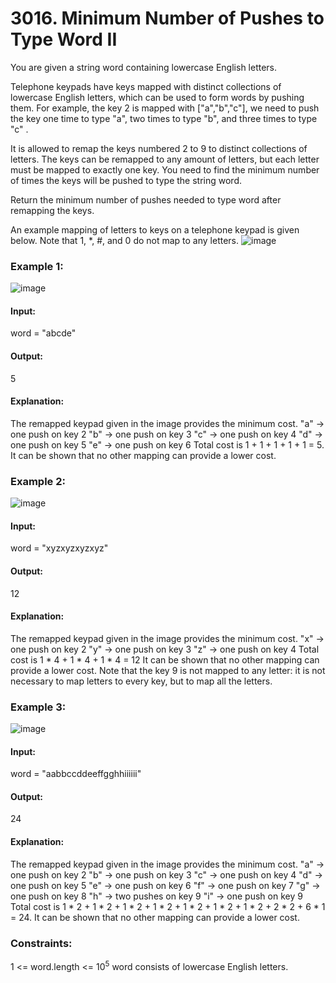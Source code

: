 # 3016. Minimum Number of Pushes to Type Word II
You are given a string word containing lowercase English letters.

Telephone keypads have keys mapped with distinct collections of lowercase English letters, which can be used to form words by pushing them. For example, the key 2 is mapped with ["a","b","c"], we need to push the key one time to type "a", two times to type "b", and three times to type "c" .

It is allowed to remap the keys numbered 2 to 9 to distinct collections of letters. The keys can be remapped to any amount of letters, but each letter must be mapped to exactly one key. You need to find the minimum number of times the keys will be pushed to type the string word.

Return the minimum number of pushes needed to type word after remapping the keys.

An example mapping of letters to keys on a telephone keypad is given below. Note that 1, *, #, and 0 do not map to any letters.
![image](https://github.com/user-attachments/assets/b9fe857c-506c-4f62-bc80-dfff5c1f5340)

### Example 1:
![image](https://github.com/user-attachments/assets/5f6cff12-fc9d-4d3b-8744-0991c3dba847)
#### Input:
word = "abcde"
#### Output:
5
#### Explanation:
The remapped keypad given in the image provides the minimum cost.
"a" -> one push on key 2
"b" -> one push on key 3
"c" -> one push on key 4
"d" -> one push on key 5
"e" -> one push on key 6
Total cost is 1 + 1 + 1 + 1 + 1 = 5.
It can be shown that no other mapping can provide a lower cost.

### Example 2:
![image](https://github.com/user-attachments/assets/e797adbf-a55a-4da9-844c-99d272bc08f3)
#### Input:
word = "xyzxyzxyzxyz"
#### Output:
12
#### Explanation: 
The remapped keypad given in the image provides the minimum cost.
"x" -> one push on key 2
"y" -> one push on key 3
"z" -> one push on key 4
Total cost is 1 * 4 + 1 * 4 + 1 * 4 = 12
It can be shown that no other mapping can provide a lower cost.
Note that the key 9 is not mapped to any letter: it is not necessary to map letters to every key, but to map all the letters.

### Example 3:
![image](https://github.com/user-attachments/assets/206d3b28-50cb-438c-a5fb-dbaa388a9800)
#### Input:
word = "aabbccddeeffgghhiiiiii"
#### Output: 
24
#### Explanation: 
The remapped keypad given in the image provides the minimum cost.
"a" -> one push on key 2
"b" -> one push on key 3
"c" -> one push on key 4
"d" -> one push on key 5
"e" -> one push on key 6
"f" -> one push on key 7
"g" -> one push on key 8
"h" -> two pushes on key 9
"i" -> one push on key 9
Total cost is 1 * 2 + 1 * 2 + 1 * 2 + 1 * 2 + 1 * 2 + 1 * 2 + 1 * 2 + 2 * 2 + 6 * 1 = 24.
It can be shown that no other mapping can provide a lower cost.
 
### Constraints:
1 <= word.length <= $`10^5`$
word consists of lowercase English letters.

